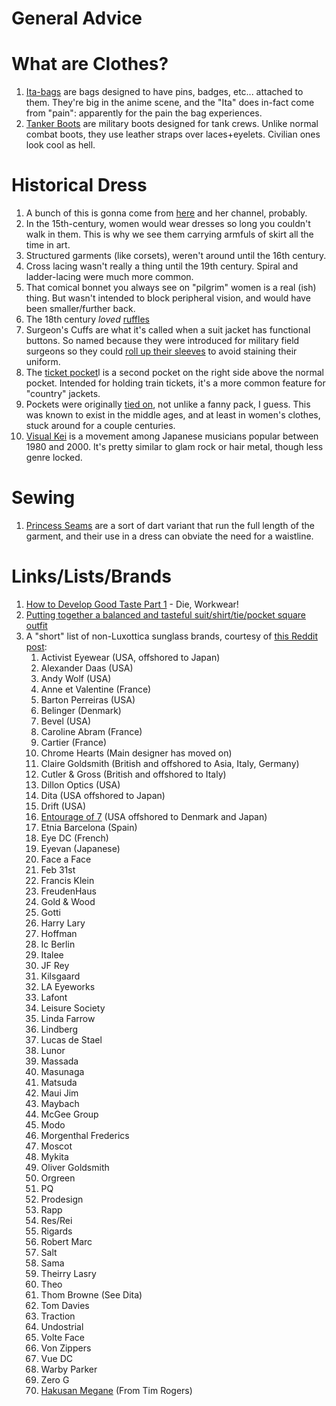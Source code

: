 # General Advice

# What are Clothes?
1. [Ita-bags](https://en.m.wikipedia.org/wiki/Ita-bag) are bags designed to have pins, badges, etc... attached to them. They're big in the anime scene, and the "Ita" does in-fact come from "pain": apparently for the pain the bag experiences.
1. [Tanker Boots](https://en.wikipedia.org/wiki/Tanker_boot) are military boots designed for tank crews. Unlike normal combat boots, they use leather straps over laces+eyelets. Civilian ones look cool as hell.



# Historical Dress
1. A bunch of this is gonna come from [here](https://www.youtube.com/watch?v=vAoaksK9mZM) and her channel, probably.
1. In the 15th-century, women would wear dresses so long you couldn't walk in them. This is why we see them carrying armfuls of skirt all the time in art.
1. Structured garments (like corsets), weren't around until the 16th century.
1. Cross lacing wasn't really a thing until the 19th century. Spiral and ladder-lacing were much more common.
1. That comical bonnet you always see on "pilgrim" women is a real (ish) thing. But wasn't intended to block peripheral vision, and would have been smaller/further back.
1. The 18th century *loved* [ruffles](https://youtu.be/vAoaksK9mZM?t=786)
1. Surgeon's Cuffs are what it's called when a suit jacket has functional buttons. So named because they were introduced for military field surgeons so they could [roll up their sleeves](https://bespokeedge.com/blog/what-are-surgeon-cuffs) to avoid staining their uniform.
1. The [ticket pocket](https://garrisonbespoke.com/ticket-pocket-need-one-jacket)l is a second pocket on the right side above the normal pocket. Intended for holding train tickets, it's a more common feature for "country" jackets.
1. Pockets were originally [tied on](https://www.youtube.com/watch?v=uaRoWPEUTI4), not unlike a fanny pack, I guess. This was known to exist in the middle ages, and at least in women's clothes, stuck around for a couple centuries.
1. [Visual Kei](https://en.wikipedia.org/wiki/Visual_kei) is a movement among Japanese musicians popular between 1980 and 2000. It's pretty similar to glam rock or hair metal, though less genre locked.

# Sewing
1. [Princess Seams](https://en.wikipedia.org/wiki/Princess_seams) are a sort of dart variant that run the full length of the garment, and their use in a dress can obviate the need for a waistline.

# Links/Lists/Brands
1. [How to Develop Good Taste Part 1](https://dieworkwear.com/2022/08/26/how-to-develop-good-taste-pt-1/) - Die, Workwear!
1. [Putting together a balanced and tasteful suit/shirt/tie/pocket square outfit](https://www.reddit.com/r/malefashionadvice/comments/18th1d/putting_together_a_balanced_and_tasteful/)
1. A "short" list of non-Luxottica sunglass brands, courtesy of [this Reddit post](https://www.reddit.com/r/malefashionadvice/comments/5yyrhw/comment/deu63eh/):
    1. Activist Eyewear (USA, offshored to Japan)
    1. Alexander Daas (USA)
    1. Andy Wolf (USA)
    1. Anne et Valentine (France)
    1. Barton Perreiras (USA)
    1. Belinger (Denmark)
    1. Bevel (USA)
    1. Caroline Abram (France)
    1. Cartier (France)
    1. Chrome Hearts (Main designer has moved on)
    1. Claire Goldsmith (British and offshored to Asia, Italy, Germany)
    1. Cutler & Gross (British and offshored to Italy)
    1. Dillon Optics (USA)
    1. Dita (USA offshored to Japan)
    1. Drift (USA)
    1. [Entourage of 7](https://eof7.com/optics-and-sunglasses/#!) (USA offshored to Denmark and Japan)
    1. Etnia Barcelona (Spain)
    1. Eye DC (French)
    1. Eyevan (Japanese)
    1. Face a Face
    1. Feb 31st
    1. Francis Klein
    1. FreudenHaus
    1. Gold & Wood
    1. Gotti
    1. Harry Lary
    1. Hoffman
    1. Ic Berlin
    1. Italee
    1. JF Rey
    1. Kilsgaard
    1. LA Eyeworks
    1. Lafont
    1. Leisure Society
    1. Linda Farrow
    1. Lindberg
    1. Lucas de Stael
    1. Lunor
    1. Massada
    1. Masunaga
    1. Matsuda
    1. Maui Jim
    1. Maybach
    1. McGee Group
    1. Modo
    1. Morgenthal Frederics
    1. Moscot
    1. Mykita
    1. Oliver Goldsmith
    1. Orgreen
    1. PQ
    1. Prodesign
    1. Rapp
    1. Res/Rei
    1. Rigards
    1. Robert Marc
    1. Salt
    1. Sama
    1. Theirry Lasry
    1. Theo
    1. Thom Browne (See Dita)
    1. Tom Davies
    1. Traction
    1. Undostrial
    1. Volte Face
    1. Von Zippers
    1. Vue DC
    1. Warby Parker
    1. Zero G
    1. [Hakusan Megane](http://hakusan-megane.co.jp/shop/) (From Tim Rogers)
